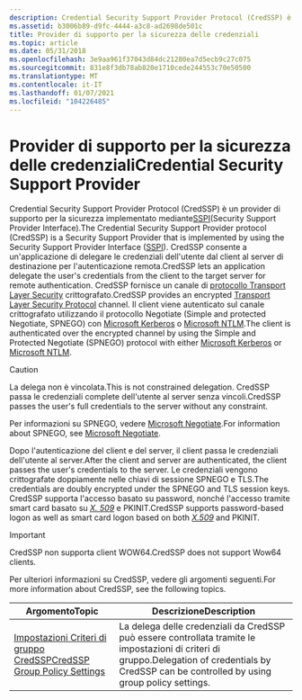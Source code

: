 ```yaml
---
description: Credential Security Support Provider Protocol (CredSSP) è un provider di supporto per la sicurezza implementato mediante SSPI (Security Support Provider Interface).
ms.assetid: b3006b89-d9fc-4444-a3c8-ad2698de501c
title: Provider di supporto per la sicurezza delle credenziali
ms.topic: article
ms.date: 05/31/2018
ms.openlocfilehash: 3e9aa961f37043d84dc21280ea7d5ecb9c27c075
ms.sourcegitcommit: 831e8f3db78ab820e1710cede244553c70e50500
ms.translationtype: MT
ms.contentlocale: it-IT
ms.lasthandoff: 01/07/2021
ms.locfileid: "104226485"
---
```

# <a name="credential-security-support-provider"></a><span data-ttu-id="8acde-103">Provider di supporto per la sicurezza delle credenziali</span><span class="sxs-lookup"><span data-stu-id="8acde-103">Credential Security Support Provider</span></span>

<span data-ttu-id="8acde-104">Credential Security Support Provider Protocol (CredSSP) è un provider di supporto per la sicurezza implementato mediante[SSPI](sspi.md)(Security Support Provider Interface).</span><span class="sxs-lookup"><span data-stu-id="8acde-104">The Credential Security Support Provider protocol (CredSSP) is a Security Support Provider that is implemented by using the Security Support Provider Interface ([SSPI](sspi.md)).</span></span> <span data-ttu-id="8acde-105">CredSSP consente a un'applicazione di delegare le credenziali dell'utente dal client al server di destinazione per l'autenticazione remota.</span><span class="sxs-lookup"><span data-stu-id="8acde-105">CredSSP lets an application delegate the user's credentials from the client to the target server for remote authentication.</span></span> <span data-ttu-id="8acde-106">CredSSP fornisce un canale di [protocollo Transport Layer Security](transport-layer-security-protocol.md) crittografato.</span><span class="sxs-lookup"><span data-stu-id="8acde-106">CredSSP provides an encrypted [Transport Layer Security Protocol](transport-layer-security-protocol.md) channel.</span></span> <span data-ttu-id="8acde-107">Il client viene autenticato sul canale crittografato utilizzando il protocollo Negotiate (Simple and protected Negotiate, SPNEGO) con [Microsoft Kerberos](microsoft-kerberos.md) o [Microsoft NTLM](microsoft-ntlm.md).</span><span class="sxs-lookup"><span data-stu-id="8acde-107">The client is authenticated over the encrypted channel by using the Simple and Protected Negotiate (SPNEGO) protocol with either [Microsoft Kerberos](microsoft-kerberos.md) or [Microsoft NTLM](microsoft-ntlm.md).</span></span>

> [!Caution]  
> <span data-ttu-id="8acde-108">La delega non è vincolata.</span><span class="sxs-lookup"><span data-stu-id="8acde-108">This is not constrained delegation.</span></span> <span data-ttu-id="8acde-109">CredSSP passa le credenziali complete dell'utente al server senza vincoli.</span><span class="sxs-lookup"><span data-stu-id="8acde-109">CredSSP passes the user's full credentials to the server without any constraint.</span></span>

 

<span data-ttu-id="8acde-110">Per informazioni su SPNEGO, vedere [Microsoft Negotiate](microsoft-negotiate.md).</span><span class="sxs-lookup"><span data-stu-id="8acde-110">For information about SPNEGO, see [Microsoft Negotiate](microsoft-negotiate.md).</span></span>

<span data-ttu-id="8acde-111">Dopo l'autenticazione del client e del server, il client passa le credenziali dell'utente al server.</span><span class="sxs-lookup"><span data-stu-id="8acde-111">After the client and server are authenticated, the client passes the user's credentials to the server.</span></span> <span data-ttu-id="8acde-112">Le credenziali vengono crittografate doppiamente nelle chiavi di sessione SPNEGO e TLS.</span><span class="sxs-lookup"><span data-stu-id="8acde-112">The credentials are doubly encrypted under the SPNEGO and TLS session keys.</span></span> <span data-ttu-id="8acde-113">CredSSP supporta l'accesso basato su password, nonché l'accesso tramite smart card basato su [*X. 509*](/windows/desktop/SecGloss/x-gly) e PKINIT.</span><span class="sxs-lookup"><span data-stu-id="8acde-113">CredSSP supports password-based logon as well as smart card logon based on both [*X.509*](/windows/desktop/SecGloss/x-gly) and PKINIT.</span></span>

> [!IMPORTANT]
> <span data-ttu-id="8acde-114">CredSSP non supporta client WOW64.</span><span class="sxs-lookup"><span data-stu-id="8acde-114">CredSSP does not support Wow64 clients.</span></span>

 

<span data-ttu-id="8acde-115">Per ulteriori informazioni su CredSSP, vedere gli argomenti seguenti.</span><span class="sxs-lookup"><span data-stu-id="8acde-115">For more information about CredSSP, see the following topics.</span></span>



| <span data-ttu-id="8acde-116">Argomento</span><span class="sxs-lookup"><span data-stu-id="8acde-116">Topic</span></span>                                                                         | <span data-ttu-id="8acde-117">Descrizione</span><span class="sxs-lookup"><span data-stu-id="8acde-117">Description</span></span>                                                                                       |
|-------------------------------------------------------------------------------|---------------------------------------------------------------------------------------------------|
| [<span data-ttu-id="8acde-118">Impostazioni Criteri di gruppo CredSSP</span><span class="sxs-lookup"><span data-stu-id="8acde-118">CredSSP Group Policy Settings</span></span>](credssp-group-policy-settings.md)<br/> | <span data-ttu-id="8acde-119">La delega delle credenziali da CredSSP può essere controllata tramite le impostazioni di criteri di gruppo.</span><span class="sxs-lookup"><span data-stu-id="8acde-119">Delegation of credentials by CredSSP can be controlled by using group policy settings.</span></span><br/> |



 

 

